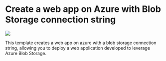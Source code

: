 ﻿# Create a web app on Azure with Blob Storage connection string 
<a href="https://portal.azure.cn/#create/Microsoft.Template/uri/https%3A%2F%2Fraw.githubusercontent.com%2FSimonXin%2Fwebappwithblob%2Fmaster%2Fazuredeploy.json" target="_blank">
    <img src="http://azuredeploy.net/deploybutton.png"/>
</a>

This template creates a web app on azure with a blob storage connection string, allowing you to deploy a web application developed to leverage Azure Blob Storage. 


